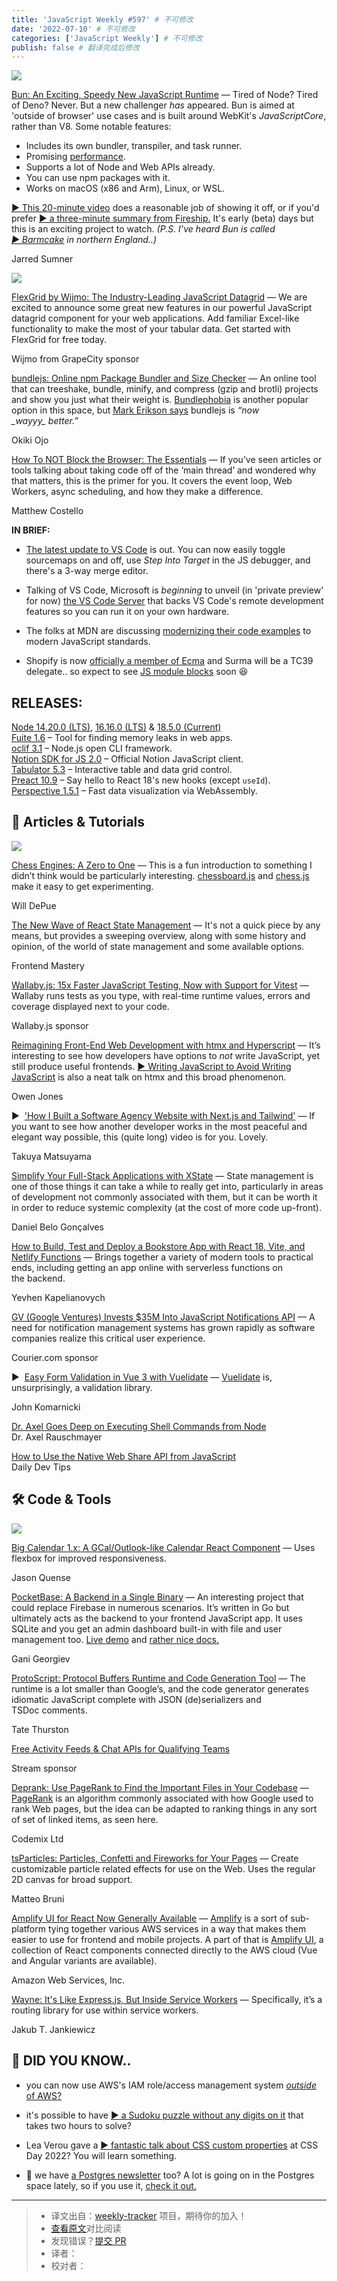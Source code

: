 ```yaml
---
title: 'JavaScript Weekly #597' # 不可修改
date: '2022-07-10' # 不可修改
categories: ['JavaScript Weekly'] # 不可修改
publish: false # 翻译完成后修改
---
```


[![](https://res.cloudinary.com/cpress/image/upload/w_1280,e_sharpen:60/rswj17oiaoodjldvjgnl.jpg)](https://javascriptweekly.com/link/126089/web)

<!--以上是预览信息，图片一张或限制百字左右，前者优先，全文请使用二级及以下标题-->
<!-- more -->

[Bun: An Exciting, Speedy New JavaScript Runtime](https://javascriptweekly.com/link/126089/web "bun.sh") — Tired of Node? Tired of Deno? Never. But a new challenger _has_ appeared. Bun is aimed at 'outside of browser' use cases and is built around WebKit's _JavaScriptCore_, rather than V8. Some notable features:

*   Includes its own bundler, transpiler, and task runner.
*   Promising [performance](https://javascriptweekly.com/link/126090/web).
*   Supports a lot of Node and Web APIs already.
*   You can use npm packages with it.
*   Works on macOS (x86 and Arm), Linux, or WSL.

[▶️ This 20-minute video](https://javascriptweekly.com/link/126091/web) does a reasonable job of showing it off, or if you'd prefer [▶️ a three-minute summary from Fireship.](https://javascriptweekly.com/link/126092/web) It's early (beta) days but this is an exciting project to watch. _(P.S. I’ve heard Bun is called [▶️ Barmcake](https://javascriptweekly.com/link/126093/web) in northern England..)_

Jarred Sumner

[![](https://copm.s3.amazonaws.com/db48340c.jpeg)](https://javascriptweekly.com/link/126037/web)

[FlexGrid by Wijmo: The Industry-Leading JavaScript Datagrid](https://javascriptweekly.com/link/126037/web "www.grapecity.com") — We are excited to announce some great new features in our powerful JavaScript datagrid component for your web applications. Add familiar Excel-like functionality to make the most of your tabular data. Get started with FlexGrid for free today.

Wijmo from GrapeCity sponsor

[bundlejs: Online npm Package Bundler and Size Checker](https://javascriptweekly.com/link/126069/web "bundlejs.com") — An online tool that can treeshake, bundle, minify, and compress (gzip and brotli) projects and show you just what their weight is. [Bundlephobia](https://javascriptweekly.com/link/126070/web) is another popular option in this space, but [Mark Erikson says](https://javascriptweekly.com/link/126071/web) bundlejs is _“now \_wayyy\_ better.”_

Okiki Ojo

[How To NOT Block the Browser: The Essentials](https://javascriptweekly.com/link/126038/web "t.co") — If you’ve seen articles or tools talking about taking code off of the ‘main thread’ and wondered why that matters, this is the primer for you. It covers the event loop, Web Workers, async scheduling, and how they make a difference.

Matthew Costello

**IN BRIEF:**

*   [The latest update to VS Code](https://javascriptweekly.com/link/126039/web) is out. You can now easily toggle sourcemaps on and off, use _Step Into Target_ in the JS debugger, and there's a 3-way merge editor.
    
*   Talking of VS Code, Microsoft is _beginning_ to unveil (in 'private preview' for now) [the VS Code Server](https://javascriptweekly.com/link/126072/web) that backs VS Code's remote development features so you can run it on your own hardware.
    
*   The folks at MDN are discussing [modernizing their code examples](https://javascriptweekly.com/link/126040/web) to modern JavaScript standards.
    
*   Shopify is now [officially a member of Ecma](https://javascriptweekly.com/link/126095/web) and Surma will be a TC39 delegate.. so expect to see [JS module blocks](https://javascriptweekly.com/link/126096/web) soon 😆
    

## **RELEASES:**

[Node 14.20.0 (LTS)](https://javascriptweekly.com/link/126041/web), [16.16.0 (LTS)](https://javascriptweekly.com/link/126042/web) & [18.5.0 (Current)](https://javascriptweekly.com/link/126043/web)  
[Fuite 1.6](https://javascriptweekly.com/link/126044/web) – Tool for finding memory leaks in web apps.  
[oclif 3.1](https://javascriptweekly.com/link/126045/web) – Node.js open CLI framework.  
[Notion SDK for JS 2.0](https://javascriptweekly.com/link/126046/web) – Official Notion JavaScript client.  
[Tabulator 5.3](https://javascriptweekly.com/link/126047/web) – Interactive table and data grid control.  
[Preact 10.9](https://javascriptweekly.com/link/126048/web) – Say hello to React 18's new hooks (except `useId`).  
[Perspective 1.5.1](https://javascriptweekly.com/link/126049/web) – Fast data visualization via WebAssembly.

## 📒 Articles & Tutorials

[![](https://res.cloudinary.com/cpress/image/upload/w_1280,e_sharpen:60/cez2asrn8z4kvdcjpryp.jpg)](https://javascriptweekly.com/link/126073/web)

[Chess Engines: A Zero to One](https://javascriptweekly.com/link/126073/web "www.chessengines.org") — This is a fun introduction to something I didn’t think would be particularly interesting. [chessboard.js](https://javascriptweekly.com/link/126074/web) and [chess.js](https://javascriptweekly.com/link/126075/web) make it easy to get experimenting.

Will DePue

[The New Wave of React State Management](https://javascriptweekly.com/link/126050/web "frontendmastery.com") — It's not a quick piece by any means, but provides a sweeping overview, along with some history and opinion, of the world of state management and some available options.

Frontend Mastery

[Wallaby.js: 15x Faster JavaScript Testing, Now with Support for Vitest](https://javascriptweekly.com/link/126051/web "wallabyjs.com") — Wallaby runs tests as you type, with real-time runtime values, errors and coverage displayed next to your code.

Wallaby.js sponsor

[Reimagining Front-End Web Development with htmx and Hyperscript](https://javascriptweekly.com/link/126052/web "nomadiq.hashnode.dev") — It’s interesting to see how developers have options to _not_ write JavaScript, yet still produce useful frontends. [▶️ Writing JavaScript to Avoid Writing JavaScript](https://javascriptweekly.com/link/126053/web) is also a neat talk on htmx and this broad phenomenon.

Owen Jones

▶  ['How I Built a Software Agency Website with Next.js and Tailwind'](https://javascriptweekly.com/link/126054/web "www.youtube.com") — If you want to see how another developer works in the most peaceful and elegant way possible, this (quite long) video is for you. Lovely.

Takuya Matsuyama

[Simplify Your Full-Stack Applications with XState](https://javascriptweekly.com/link/126076/web "blog.theodo.com") — State management is one of those things it can take a while to really get into, particularly in areas of development not commonly associated with them, but it can be worth it in order to reduce systemic complexity (at the cost of more code up-front).

Daniel Belo Gonçalves

[How to Build, Test and Deploy a Bookstore App with React 18, Vite, and Netlify Functions](https://javascriptweekly.com/link/126055/web "labs.pineview.io") — Brings together a variety of modern tools to practical ends, including getting an app online with serverless functions on the backend.

Yevhen Kapelianovych

[GV (Google Ventures) Invests $35M Into JavaScript Notifications API](https://javascriptweekly.com/link/126056/web "www.courier.com") — A need for notification management systems has grown rapidly as software companies realize this critical user experience.

Courier.com sponsor

▶  [Easy Form Validation in Vue 3 with Vuelidate](https://javascriptweekly.com/link/126077/web "www.youtube.com") — [Vuelidate](https://javascriptweekly.com/link/126078/web) is, unsurprisingly, a validation library.

John Komarnicki

[Dr. Axel Goes Deep on Executing Shell Commands from Node](https://javascriptweekly.com/link/126057/web)  
Dr. Axel Rauschmayer

[How to Use the Native Web Share API from JavaScript](https://javascriptweekly.com/link/126058/web)  
Daily Dev Tips

## 🛠 Code & Tools

[![](https://res.cloudinary.com/cpress/image/upload/w_1280,e_sharpen:60/lw9emxjf6kmxvwlp84yu.jpg)](https://javascriptweekly.com/link/126059/web)

[Big Calendar 1.x: A GCal/Outlook-like Calendar React Component](https://javascriptweekly.com/link/126059/web "github.com") — Uses flexbox for improved responsiveness.

Jason Quense

[PocketBase: A Backend in a Single Binary](https://javascriptweekly.com/link/126079/web "pocketbase.io") — An interesting project that could replace Firebase in numerous scenarios. It’s written in Go but ultimately acts as the backend to your frontend JavaScript app. It uses SQLite and you get an admin dashboard built-in with file and user management too. [Live demo](https://javascriptweekly.com/link/126080/web) and [rather nice docs.](https://javascriptweekly.com/link/126081/web)

Gani Georgiev

[ProtoScript: Protocol Buffers Runtime and Code Generation Tool](https://javascriptweekly.com/link/126061/web "www.npmjs.com") — The runtime is a lot smaller than Google’s, and the code generator generates idiomatic JavaScript complete with JSON (de)serializers and TSDoc comments.

Tate Thurston

[Free Activity Feeds & Chat APIs for Qualifying Teams](https://javascriptweekly.com/link/126062/web "getstream.io")

Stream sponsor

[Deprank: Use PageRank to Find the Important Files in Your Codebase](https://javascriptweekly.com/link/126063/web "github.com") — [PageRank](https://javascriptweekly.com/link/126064/web) is an algorithm commonly associated with how Google used to rank Web pages, but the idea can be adapted to ranking things in any sort of set of linked items, as seen here.

Codemix Ltd

[tsParticles: Particles, Confetti and Fireworks for Your Pages](https://javascriptweekly.com/link/126060/web "particles.js.org") — Create customizable particle related effects for use on the Web. Uses the regular 2D canvas for broad support.

Matteo Bruni

[Amplify UI for React Now Generally Available](https://javascriptweekly.com/link/126082/web "aws.amazon.com") — [Amplify](https://javascriptweekly.com/link/126083/web) is a sort of sub-platform tying together various AWS services in a way that makes them easier to use for frontend and mobile projects. A part of that is [Amplify UI](https://javascriptweekly.com/link/126084/web), a collection of React components connected directly to the AWS cloud (Vue and Angular variants are available).

Amazon Web Services, Inc.

[Wayne: It's Like Express.js, But Inside Service Workers](https://javascriptweekly.com/link/126065/web "github.com") — Specifically, it’s a routing library for use within service workers.

Jakub T. Jankiewicz

## **🤔 DID YOU KNOW..**

*   you can now use AWS's IAM role/access management system [_outside_ of AWS?](https://javascriptweekly.com/link/126068/web)
    
*   it's possible to have [▶️ a Sudoku puzzle without any digits on it](https://javascriptweekly.com/link/126085/web) that takes two hours to solve?
    
*   Lea Verou gave a [▶️ fantastic talk about CSS custom properties](https://javascriptweekly.com/link/126086/web) at CSS Day 2022? You will learn something.
    
*   🐘 we have [a Postgres newsletter](https://javascriptweekly.com/link/126087/web) too? A lot is going on in the Postgres space lately, so if you use it, [check it out.](https://javascriptweekly.com/link/126088/web)

---
> * 译文出自：[weekly-tracker](https://github.com/FEDarling/weekly-tracker) 项目，期待你的加入！
> * [查看原文](https://javascriptweekly.com/issues/597)对比阅读
> * 发现错误？[提交 PR](https://github.com/FEDarling/weekly-tracker/blob/main/weeklys/javascript_weekly/597)
> * 译者：
> * 校对者：
